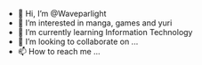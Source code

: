- 👋 Hi, I’m @Waveparlight
- 👀 I’m interested in manga, games and yuri
- 🌱 I’m currently learning Information Technology
- 💞️ I’m looking to collaborate on ...
- 📫 How to reach me ... 

<!---
Waveparlight/Waveparlight is a ✨ special ✨ repository because its `README.md` (this file) appears on your GitHub profile.
You can click the Preview link to take a look at your changes.
--->
